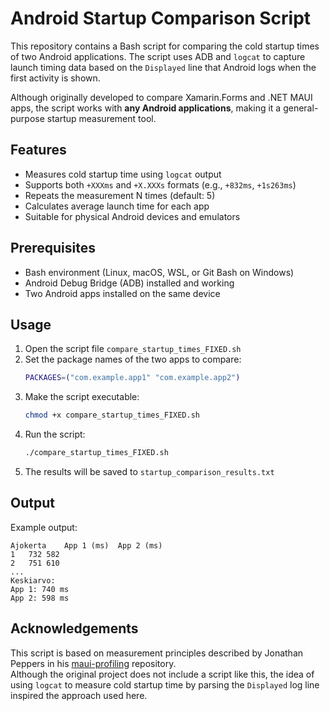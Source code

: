 # Android Startup Comparison Script

This repository contains a Bash script for comparing the cold startup times of two Android applications. The script uses ADB and `logcat` to capture launch timing data based on the `Displayed` line that Android logs when the first activity is shown.

Although originally developed to compare Xamarin.Forms and .NET MAUI apps, the script works with **any Android applications**, making it a general-purpose startup measurement tool.

## Features
- Measures cold startup time using `logcat` output
- Supports both `+XXXms` and `+X.XXXs` formats (e.g., `+832ms`, `+1s263ms`)
- Repeats the measurement N times (default: 5)
- Calculates average launch time for each app
- Suitable for physical Android devices and emulators

## Prerequisites
- Bash environment (Linux, macOS, WSL, or Git Bash on Windows)
- Android Debug Bridge (ADB) installed and working
- Two Android apps installed on the same device

## Usage

1. Open the script file `compare_startup_times_FIXED.sh`
2. Set the package names of the two apps to compare:
   ```bash
   PACKAGES=("com.example.app1" "com.example.app2")
   ```
3. Make the script executable:
   ```bash
   chmod +x compare_startup_times_FIXED.sh
   ```
4. Run the script:
   ```bash
   ./compare_startup_times_FIXED.sh
   ```
5. The results will be saved to `startup_comparison_results.txt`

## Output
Example output:
```
Ajokerta	App 1 (ms)	App 2 (ms)
1	732	582
2	751	610
...
Keskiarvo:
App 1: 740 ms
App 2: 598 ms
```

## Acknowledgements
This script is based on measurement principles described by Jonathan Peppers in his [maui-profiling](https://github.com/jonathanpeppers/maui-profiling) repository.  
Although the original project does not include a script like this, the idea of using `logcat` to measure cold startup time by parsing the `Displayed` log line inspired the approach used here.
